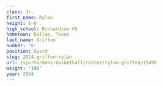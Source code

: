 ```yaml
---
class: Jr.
first_name: Rylan
height: 6-6
high_school: Richardson HS
hometown: Dallas, Texas
last_name: Griffen
number: '6'
position: Guard
slug: 2024-griffen-rylan
url: /sports/mens-basketball/roster/rylan-griffen/15499
weight: '190'
year: 2024
---
```

